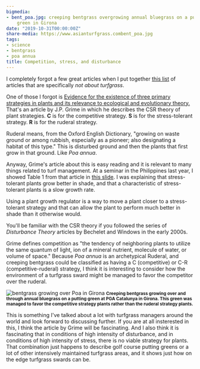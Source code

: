 ```yaml
---
bigmedia:
- bent_poa.jpg: creeping bentgrass overgrowing annual bluegrass on a putting
    green in Girona
date: "2019-10-31T00:00:00Z"
share-media: https://www.asianturfgrass.combent_poa.jpg
tags:
- science
- bentgrass
- poa annua
title: Competition, stress, and disturbance
---
```


I completely forgot a few great articles when I put together [this list](https://www.asianturfgrass.com/2019-10-11-so-much-to-learn-about-in-this-world/) of articles that are specifically *not about turfgrass*.

One of those I forgot is [Evidence for the existence of three primary strategies in plants and its relevance to ecological and evolutionary theory.](https://www.journals.uchicago.edu/doi/10.1086/283244) That's an article by J.P. Grime in which he describes the CSR theory of plant strategies. **C** is for the competitive strategy. **S** is for the stress-tolerant strategy. **R** is for the ruderal strategy. 

Ruderal means, from the Oxford English Dictionary, "growing on waste ground or among rubbish, especially as a pioneer; also designating a habitat of this type." This is disturbed ground and then the plants that first grow in that ground. Like *Poa annua*.

Anyway, Grime's article about this is easy reading and it is relevant to many things related to turf management. At a seminar in the Philippines last year, I showed Table 1 from that article in [this slide](https://speakerdeck.com/micahwoods/what-to-expect-from-plant-growth-regulators?slide=16). I was explaining that stress-tolerant plants grow better in shade, and that a characteristic of stress-tolerant plants is a slow growth rate. 

<script async class="speakerdeck-embed" data-slide="16" data-id="da0e0ecba6c544cd92ff44a4a6e137e0" data-ratio="1.77966101694915" src="//speakerdeck.com/assets/embed.js"></script>

Using a plant growth regulator is a way to move a plant closer to a stress-tolerant strategy and that can allow the plant to perform much better in shade than it otherwise would.

You'll be familiar with the CSR theory if you followed the series of *Disturbance Theory* articles by Bechelet and Windows in the early 2000s.

Grime defines competition as "the tendency of neighboring plants to utilize the same quantum of light, ion of a mineral nutrient, molecule of water, or volume of space." Because *Poa annua* is an archetypical Ruderal, and creeping bentgrass could be classified as having a C (competitive) or C-R (competitive-ruderal) strategy, I think it is interesting to consider how the environment of a turfgrass sward might be managed to favor the competitor over the ruderal. 

![bentgrass growing over Poa in Girona](bent_poa.jpg)
<small><strong>Creeping bentgrass growing over and through annual bluegrass on a putting green at PGA Catalunya in Girona. This green was managed to favor the competitive strategy plants rather than the ruderal strategy plants.</strong></small>

This is something I've talked about a lot with turfgrass managers around the world and look forward to discussing further. If you are at all insterested in this, I think the article by Grime will be fascinating. And I also think it is fascinating that in conditions of high intensity of disturbance, and in conditions of high intensity of stress, there is no viable strategy for plants. That combination just happens to describe golf course putting greens or a lot of other intensively maintained turfgrass areas, and it shows just how on the edge turfgrass swards can be.
